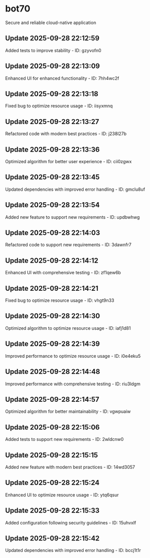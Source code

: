 # bot70
Secure and reliable cloud-native application

## Update 2025-09-28 22:12:59
Added tests to improve stability - ID: gzyvofn0


## Update 2025-09-28 22:13:09
Enhanced UI for enhanced functionality - ID: 7hh4wc2f


## Update 2025-09-28 22:13:18
Fixed bug to optimize resource usage - ID: iisyxmnq


## Update 2025-09-28 22:13:27
Refactored code with modern best practices - ID: j238l27b


## Update 2025-09-28 22:13:36
Optimized algorithm for better user experience - ID: cii0zgwx


## Update 2025-09-28 22:13:45
Updated dependencies with improved error handling - ID: gmclu8uf


## Update 2025-09-28 22:13:54
Added new feature to support new requirements - ID: updbwhwg


## Update 2025-09-28 22:14:03
Refactored code to support new requirements - ID: 3dawnfr7


## Update 2025-09-28 22:14:12
Enhanced UI with comprehensive testing - ID: zf1qew6b


## Update 2025-09-28 22:14:21
Fixed bug to optimize resource usage - ID: vhgt9n33


## Update 2025-09-28 22:14:30
Optimized algorithm to optimize resource usage - ID: iafj1d81


## Update 2025-09-28 22:14:39
Improved performance to optimize resource usage - ID: i0e4eku5


## Update 2025-09-28 22:14:48
Improved performance with comprehensive testing - ID: riu3ldgm


## Update 2025-09-28 22:14:57
Optimized algorithm for better maintainability - ID: vgwpuaiw


## Update 2025-09-28 22:15:06
Added tests to support new requirements - ID: 2wldcnw0


## Update 2025-09-28 22:15:15
Added new feature with modern best practices - ID: 14wd3057


## Update 2025-09-28 22:15:24
Enhanced UI to optimize resource usage - ID: ytq6qsur


## Update 2025-09-28 22:15:33
Added configuration following security guidelines - ID: 15uhvxlf


## Update 2025-09-28 22:15:42
Updated dependencies with improved error handling - ID: bccj1t1r

